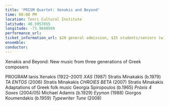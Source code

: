 ```yaml
---
title: 'PRISM Quartet: Xenakis and Beyond'
time: 08:00 PM
location: Tenri Cultural Institute
latitude: 40.5957855
longitude: -73.9840569
performance_url: 
ticket_information_url: $20 general admission, $15 students/seniors (with ID) at door only
ensemble: 
conductor: 
---
```

Xenakis and Beyond:
New music from three generations of Greek composers

PROGRAM
Ianis Xenakis (1922&#8211;2001)   *XAS* (1987)
Stratis Minakakis (b.1979)   *TA ENTOS* (2006)
Stratis Minakakis   *CHROIES BETA* (2007)
Stratis Minakakis   Adaptations of Greek folk music
Georgia Spiropoulos (b.1965)   *Pr&#225;xis 4 Saxes* (2004/05)
Michael Adamis (b.1929)   *Eyynon* (1988)
Giorgos Koumendakis (b.1959)   *Typewriter Tune* (2008)